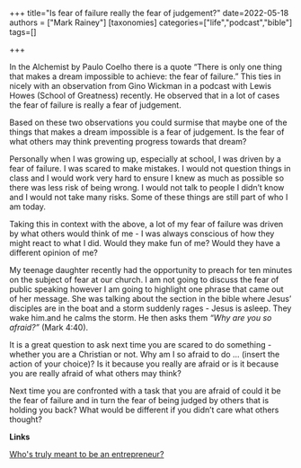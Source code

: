 +++
title="Is fear of failure really the fear of judgement?"
date=2022-05-18
authors = ["Mark Rainey"]
[taxonomies]
categories=["life","podcast","bible"]
tags=[]

+++

In the Alchemist by Paulo Coelho there is a quote “There is only one thing that makes a dream impossible to achieve: the fear of failure.” This ties in nicely with an observation from Gino Wickman in a podcast with Lewis Howes (School of Greatness) recently. He observed that in a lot of cases the fear of failure is really a fear of judgement.

<!-- more -->

Based on these two observations you could surmise that maybe one of the things that makes a dream impossible is a fear of judgement. Is the fear of what others may think preventing progress towards that dream?

Personally when I was growing up, especially at school, I was driven by a fear of failure. I was scared to make mistakes. I would not question things in class and I would work very hard to ensure I knew as much as possible so there was less risk of being wrong.
I would not talk to people I didn’t know and I would not take many risks. Some of these things are still part of who I am today. 

Taking this in context with the above, a lot of my fear of failure was driven by what others would think of me - I was always conscious of how they might react to what I did. Would they make fun of me? Would they have a different opinion of me?

My teenage daughter recently had the opportunity to preach for ten minutes on the subject of fear at our church. I am not going to discuss the fear of public speaking however I am going to highlight one phrase that came out of her message. She was talking about the section in the bible where Jesus’ disciples are in the boat and a storm suddenly rages - Jesus is asleep. They wake him.and he calms the storm. He then asks them *“Why are you so afraid?”* (Mark 4:40).

It is a great question to ask next time you are scared to do something - whether you are a Christian or not. Why am I so afraid to do … (insert the action of your choice)? Is it because you really are afraid or is it because you are really afraid of what others may think? 

Next time you are confronted with a task that you are afraid of could it be the fear of failure and in turn the fear of being judged by others that is holding you back? What would be different if you didn’t care what others thought?

__Links__

[Who's truly meant to be an entrepreneur?](https://lewishowes.com/podcast/make-these-smart-money-moves-today-design-your-ideal-life-with-gino-wickman/)

